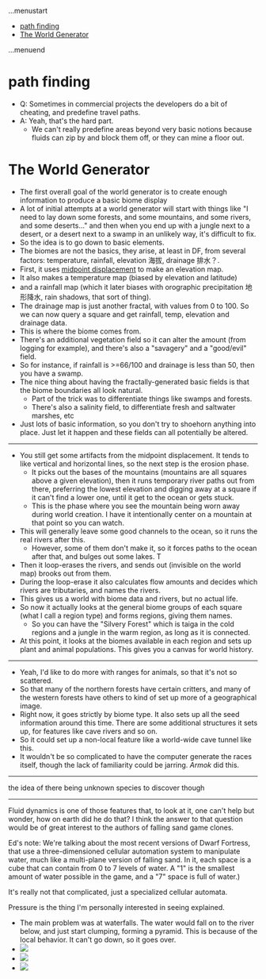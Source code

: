 ...menustart

 - [path finding](#940dbcc8bedbede96c767701b4b9e4d1)
 - [The World Generator](#306914f8c24cdc1289fef8a48fef588a)

...menuend


<h2 id="940dbcc8bedbede96c767701b4b9e4d1"></h2>


# path finding

 - Q: Sometimes in commercial projects the developers do a bit of cheating, and predefine travel paths.
 - A: Yeah, that's the hard part.
    - We can't really predefine areas beyond very basic notions because fluids can zip by and block them off, or they can mine a floor out.

<h2 id="306914f8c24cdc1289fef8a48fef588a"></h2>


# The World Generator

 - The first overall goal of the world generator is to create enough information to produce a basic biome display
 - A lot of initial attempts at a world generator will start with things like "I need to lay down some forests, and some mountains, and some rivers, and some deserts..." and then when you end up with a jungle next to a desert, or a desert next to a swamp in an unlikely way, it's difficult to fix.
 - So the idea is to go down to basic elements. 
 - The biomes are not the basics, they arise, at least in DF, from several factors: temperature, rainfall, elevation 海拔, drainage 排水？.
 - First, it uses [midpoint displacement](http://www.gameprogrammer.com/fractal.html) to make an elevation map. 
 - It also makes a temperature map (biased by elevation and latitude) 
 - and a rainfall map (which it later biases with orographic precipitation 地形降水, rain shadows, that sort of thing). 
 -  The drainage map is just another fractal, with values from 0 to 100. So we can now query a square and get rainfall, temp, elevation and drainage data.
 - This is where the biome comes from. 
 - There's an additional vegetation field so it can alter the amount (from logging for example), and there's also a "savagery" and a "good/evil" field. 
 - So for instance, if rainfall is >=66/100 and drainage is less than 50, then you have a swamp.
 - The nice thing about having the fractally-generated basic fields is that the biome boundaries all look natural. 
    - Part of the trick was to differentiate things like swamps and forests. 
    - There's also a salinity field, to differentiate fresh and saltwater marshes, etc
 - Just lots of basic information, so you don't try to shoehorn anything into place. Just let it happen and these fields can all potentially be altered.

---

 - You still get some artifacts from the midpoint displacement. It tends to like vertical and horizontal lines, so the next step is the erosion phase.
    - It picks out the bases of the mountains (mountains are all squares above a given elevation), then it runs temporary river paths out from there, preferring the lowest elevation and digging away at a square if it can't find a lower one, until it get to the ocean or gets stuck. 
    - This is the phase where you see the mountain being worn away during world creation. I have it intentionally center on a mountain at that point so you can watch. 
 - This will generally leave some good channels to the ocean, so it runs the real rivers after this. 
    - However, some of them don't make it, so it forces paths to the ocean after that, and bulges out some lakes. T
 - Then it loop-erases the rivers, and sends out (invisible on the world map) brooks out from them.
 - During the loop-erase it also calculates flow amounts and decides which rivers are tributaries, and names the rivers.
 - This gives us a world with biome data and rivers, but no actual life. 
 - So now it actually looks at the general biome groups of each square (what I call a region type) and forms regions, giving them names.
    - So you can have the "Silvery Forest" which is taiga in the cold regions and a jungle in the warm region, as long as it is connected.
 - At this point, it looks at the biomes available in each region and sets up plant and animal populations. This gives you a canvas for world history.

---

 - Yeah, I'd like to do more with ranges for animals, so that it's not so scattered. 
 - So that many of the northern forests have certain critters, and many of the western forests have others to kind of set up more of a geographical image. 
 - Right now, it goes strictly by biome type. It also sets up all the seed information around this time. There are some additional structures it sets up, for features like cave rivers and so on. 
 - So it could set up a non-local feature like a world-wide cave tunnel like this.
 - It wouldn't be so complicated to have the computer generate the races itself, though the lack of familiarity could be jarring. *Armok*  did this.

--- 

the idea of there being unknown species to discover though

---

Fluid dynamics is one of those features that, to look at it, one can't help but wonder, how on earth did he do that? I think the answer to that question would be of great interest to the authors of falling sand game clones.

Ed's note: We're talking about the most recent versions of Dwarf Fortress, that use a three-dimensioned cellular automation system to manipulate water, much like a multi-plane version of falling sand. In it, each space is a cube that can contain from 0 to 7 levels of water. A "1" is the smallest amount of water possible in the game, and a "7" space is full of water.)

It's really not that complicated, just a specialized cellular automata.

Pressure is the thing I'm personally interested in seeing explained.

 - The main problem was at waterfalls. The water would fall on to the river below, and just start clumping, forming a pyramid. This is because of the local behavior. It can't go down, so it goes over.
 - ![](http://www.gamasutra.com/db_area/images/feature/3549/ilus2.jpg)
 - ![](http://www.gamasutra.com/db_area/images/feature/3549/ilus3.jpg)
 - ![](http://www.gamasutra.com/db_area/images/feature/3549/ilus4.jpg)



